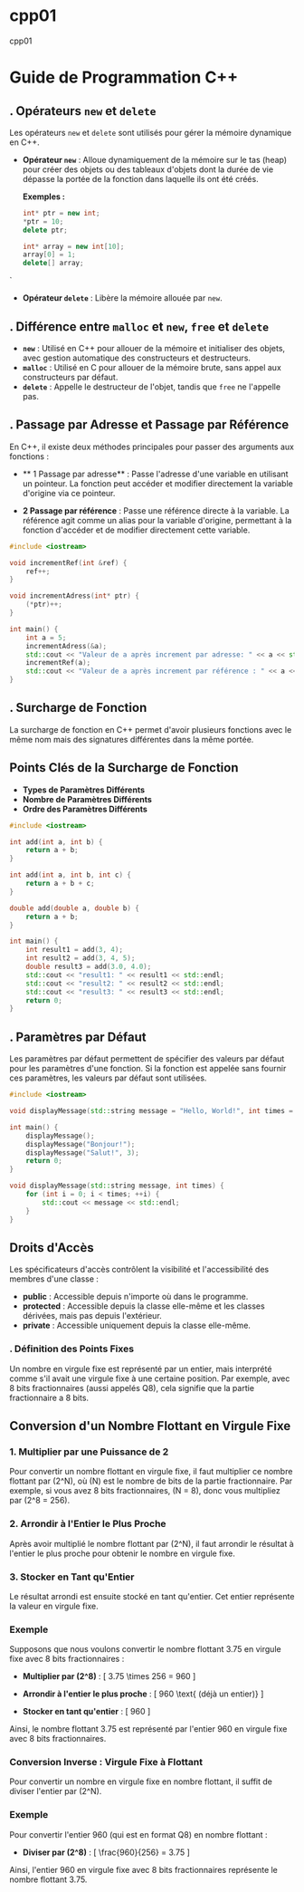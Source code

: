 # cpp01
cpp01
# Guide de Programmation C++

## . Opérateurs `new` et `delete`

Les opérateurs `new` et `delete` sont utilisés pour gérer la mémoire dynamique en C++.

- **Opérateur `new`** : Alloue dynamiquement de la mémoire sur le tas (heap) pour créer des objets ou des tableaux d'objets dont la durée de vie dépasse la portée de la fonction dans laquelle ils ont été créés.


  **Exemples :**

  ```cpp
  int* ptr = new int; 
  *ptr = 10;
  delete ptr;

  int* array = new int[10];
  array[0] = 1;
  delete[] array;
`
- **Opérateur `delete`** :
Libère la mémoire allouée par `new`.

## . Différence entre `malloc` et `new`, `free` et `delete`

- **`new`** : Utilisé en C++ pour allouer de la mémoire et initialiser des objets, avec gestion automatique des constructeurs et destructeurs.
- **`malloc`** : Utilisé en C pour allouer de la mémoire brute, sans appel aux constructeurs par défaut.
- **`delete`** : Appelle le destructeur de l'objet, tandis que `free` ne l'appelle pas.


## . Passage par Adresse et Passage par Référence

En C++, il existe deux méthodes principales pour passer des arguments aux fonctions :

- ** 1 Passage par adresse** : Passe l'adresse d'une variable en utilisant un pointeur. La fonction peut accéder et modifier directement la variable d'origine via ce pointeur.

- **2 Passage par référence** : Passe une référence directe à la variable. La référence agit comme un alias pour la variable d'origine, permettant à la fonction d'accéder et de modifier directement cette variable.

```cpp
#include <iostream>

void incrementRef(int &ref) { 
    ref++; 
} 

void incrementAdress(int* ptr) { 
    (*ptr)++; 
} 

int main() {
    int a = 5;
    incrementAdress(&a); 
    std::cout << "Valeur de a après increment par adresse: " << a << std::endl; 
    incrementRef(a);
    std::cout << "Valeur de a après increment par référence : " << a << std::endl; 
}
```
## . Surcharge de Fonction

La surcharge de fonction en C++ permet d'avoir plusieurs fonctions avec le même nom mais des signatures différentes dans la même portée.
## Points Clés de la Surcharge de Fonction

- **Types de Paramètres Différents**
- **Nombre de Paramètres Différents**
- **Ordre des Paramètres Différents**

```cpp
#include <iostream>

int add(int a, int b) { 
    return a + b;
}

int add(int a, int b, int c) { 
    return a + b + c;
}

double add(double a, double b) { 
    return a + b;
}

int main() {
    int result1 = add(3, 4); 
    int result2 = add(3, 4, 5);
    double result3 = add(3.0, 4.0);
    std::cout << "result1: " << result1 << std::endl;
    std::cout << "result2: " << result2 << std::endl;
    std::cout << "result3: " << result3 << std::endl;
    return 0;
}
```
## . Paramètres par Défaut

Les paramètres par défaut permettent de spécifier des valeurs par défaut pour les paramètres d'une fonction. Si la fonction est appelée sans fournir ces paramètres, les valeurs par défaut sont utilisées.

```cpp
#include <iostream>

void displayMessage(std::string message = "Hello, World!", int times = 1); 

int main() { 
    displayMessage();
    displayMessage("Bonjour!");
    displayMessage("Salut!", 3);
    return 0;
} 

void displayMessage(std::string message, int times) { 
    for (int i = 0; i < times; ++i) {
        std::cout << message << std::endl; 
    } 
}
```

## Droits d'Accès

Les spécificateurs d'accès contrôlent la visibilité et l'accessibilité des membres d'une classe :

- **public** : Accessible depuis n'importe où dans le programme.
- **protected** : Accessible depuis la classe elle-même et les classes dérivées, mais pas depuis l'extérieur.
- **private** : Accessible uniquement depuis la classe elle-même.

### . Définition des Points Fixes

Un nombre en virgule fixe est représenté par un entier, mais interprété comme s'il avait une virgule fixe à une certaine position. Par exemple, avec 8 bits fractionnaires (aussi appelés Q8), cela signifie que la partie fractionnaire a 8 bits.

## Conversion d'un Nombre Flottant en Virgule Fixe


### 1. Multiplier par une Puissance de 2

Pour convertir un nombre flottant en virgule fixe, il faut multiplier ce nombre flottant par \(2^N\), où \(N\) est le nombre de bits de la partie fractionnaire. Par exemple, si vous avez 8 bits fractionnaires, \(N = 8\), donc vous multipliez par \(2^8 = 256\).

### 2. Arrondir à l'Entier le Plus Proche

Après avoir multiplié le nombre flottant par \(2^N\), il faut arrondir le résultat à l'entier le plus proche pour obtenir le nombre en virgule fixe.

### 3. Stocker en Tant qu'Entier

Le résultat arrondi est ensuite stocké en tant qu'entier. Cet entier représente la valeur en virgule fixe.

### Exemple

Supposons que nous voulons convertir le nombre flottant 3.75 en virgule fixe avec 8 bits fractionnaires :

- **Multiplier par \(2^8\)** :
  \[
  3.75 \times 256 = 960
  \]

- **Arrondir à l'entier le plus proche** :
  \[
  960 \text{ (déjà un entier)}
  \]

- **Stocker en tant qu'entier** :
  \[
  960
  \]

Ainsi, le nombre flottant 3.75 est représenté par l'entier 960 en virgule fixe avec 8 bits fractionnaires.

### Conversion Inverse : Virgule Fixe à Flottant

Pour convertir un nombre en virgule fixe en nombre flottant, il suffit de diviser l'entier par \(2^N\).

### Exemple

Pour convertir l'entier 960 (qui est en format Q8) en nombre flottant :

- **Diviser par \(2^8\)** :
  \[
  \frac{960}{256} = 3.75
  \]

Ainsi, l'entier 960 en virgule fixe avec 8 bits fractionnaires représente le nombre flottant 3.75.
